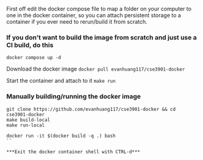 First off edit the docker compose file to map a folder on your computer to one in the docker container, so you can attach persistent storage to a container if you ever need to rerun/build it from scratch.

### If you don't want to build the image from scratch and just use a CI build, do this

`docker compose up -d`

Download the docker image
`docker pull evanhuang117/cse3901-docker`

Start the container and attach to it
`make run`


### Manually building/running the docker image
```
git clone https://github.com/evanhuang117/cse3901-docker && cd cse3901-docker
make build-local
make run-local

docker run -it $(docker build -q .) bash
``

***Exit the docker container shell with CTRL-d***





